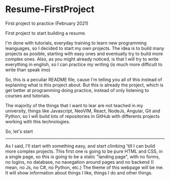 # Resume-FirstProject
First project to practice (February 2021)

First project to start building a resume.

I'm done with tutorials, everyday training to learn new programming leanguages, so I decided to start my own projects. The idea is to build many projects as posible, starting with easy ones and eventually try to build more complex ones.
Also, as you might already noticed, is that I will try to write everything in english, so I can practice my writing (is much more difficult to write than speak imo) 

So, this is a peculiar README file, cause I'm telling you all of this instead of explaining what is this project about. But this is already the project, which is get better at programming doing practice, instead of only listening to courses and tutorials.

The majority of the things that I want to lear are not teached in my university, things like Javascript, NeoVIM, React, NodeJs, Angular, Git and Python, so I will build lots of repositories in GitHub with differents projects working with this technologies.

So, let's start

------------------------------------------------------------------------------

As I said, I'll start with something easy, and start climbing 'till I can build more complex projects.
This first one is going to be pure HTML and CSS, in a single page, so this is going to be a static "landing page", with no forms, no logins, no database, no navegation around pages and no backend (I mean, no Js, no C#, no Python, etc.)
The theme of this webpage will be me. It will show information about things I like, things I do and other things.